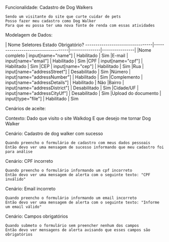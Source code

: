 Funcionalidade: Cadastro de Dog Walkers

    Sendo um visitante do site que curte cuidar de pets
    Posso fazer meu cadastro como Dog Walker
    Para que eu possa ter uma nova fonte de renda com essas atividades


Modelagem de Dados:

| Nome                              Seletores                             Estado         Obrigatório?
---------------------------------|------------------------------------|---------------|----------------|
|Nome completo	                 | input[name="name"]                 | Habilitado    | Sim
|E-mail                          | input[name="email"]                | Habilitado    | Sim
|CPF                             | input[name="cpf"]                  | Habilitado    | Sim
|CEP	                         | input[name="cep"]                  | Habilitado    | Sim
|Rua	                         | input[name="addressStreet"]        | Desabilitado  | Sim
|Número	                         | input[name="addressNumber"]        | Habilitado    | Sim
|Complemento	                 | input[name="addressDetails"]       | Habilitado    | Não
|Bairro	                         | input[name="addressDistrict"]      | Desabilitado  | Sim
|Cidade/UF	                     | input[name="addressCityUf"]        | Desabilitado  | Sim
|Upload do documento             | input[type="file"]                 | Habilitado    | Sim


Cenários de aceite:

Contexto:
    Dado que visito o site Walkdog
    E que desejo me tornar Dog Walker

Cenário: Cadastro de dog walker com sucesso

    Quando preencho o formulário de cadastro com meus dados pessoais
    Então devo ver uma mensagem de sucesso informando que meu cadastro foi para análise

Cenário: CPF incorreto

    Quando preencho o formulário informando um cpf incorreto
    Então devo ver uma mensagem de alerta com o seguinte texto: "CPF inválido"

Cenário: Email incorreto

    Quando preencho o formulário informando um email incorreto
    Então devo ver uma mensagem de alerta com o seguinte texto: "Informe um email válido"

Cenário: Campos obrigatórios

    Quando submeto o formulário sem preencher nenhum dos campos
    Então devo ver mensagens de alerta avisando que esses campos são obrigatórios